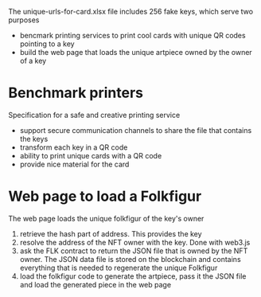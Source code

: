 The unique-urls-for-card.xlsx file includes 256 fake keys, which serve two purposes
 - bencmark printing services to print cool cards with unique QR codes pointing to a key
 - build the web page that loads the unique artpiece owned by the owner of a key

# Benchmark printers

Specification for a safe and creative printing service
 - support secure communication channels to share the file that contains the keys
 - transform each key in a QR code
 - ability to print unique cards with a QR code
 - provide nice material for the card


# Web page to load a Folkfigur

The web page loads the unique folkfigur of the key's owner
1. retrieve the hash part of address. This provides the key
2. resolve the address of the NFT owner with the key. Done with web3.js
3. ask the FLK contract to return the JSON file that is owned by the NFT owner. The JSON data file is stored on the blockchain and contains everything that is needed to regenerate the unique Folkfigur
4. load the folkfigur code to generate the artpiece, pass it the JSON file and load the generated piece in the web page
